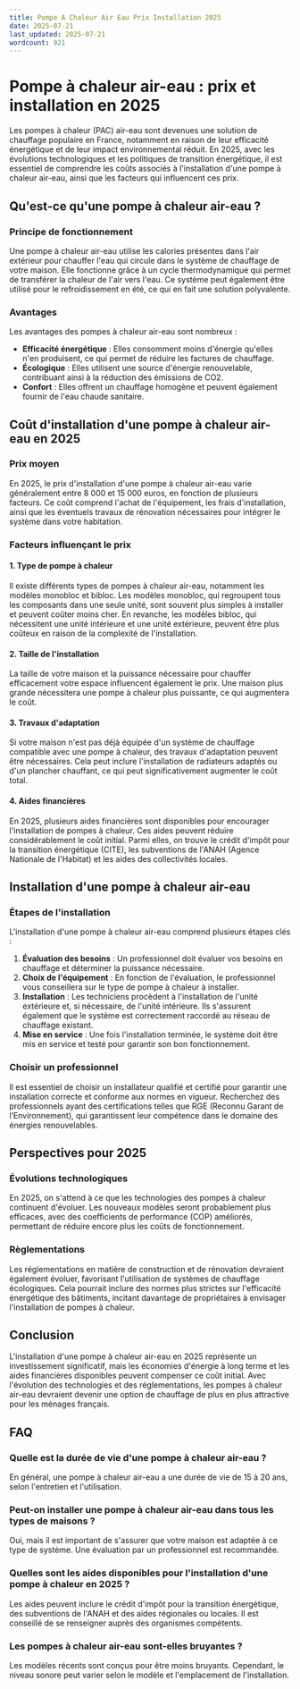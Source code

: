 ```yaml
---
title: Pompe A Chaleur Air Eau Prix Installation 2025
date: 2025-07-21
last_updated: 2025-07-21
wordcount: 921
---
```


# Pompe à chaleur air-eau : prix et installation en 2025

Les pompes à chaleur (PAC) air-eau sont devenues une solution de chauffage populaire en France, notamment en raison de leur efficacité énergétique et de leur impact environnemental réduit. En 2025, avec les évolutions technologiques et les politiques de transition énergétique, il est essentiel de comprendre les coûts associés à l'installation d'une pompe à chaleur air-eau, ainsi que les facteurs qui influencent ces prix.

## Qu'est-ce qu'une pompe à chaleur air-eau ?

### Principe de fonctionnement

Une pompe à chaleur air-eau utilise les calories présentes dans l'air extérieur pour chauffer l'eau qui circule dans le système de chauffage de votre maison. Elle fonctionne grâce à un cycle thermodynamique qui permet de transférer la chaleur de l'air vers l'eau. Ce système peut également être utilisé pour le refroidissement en été, ce qui en fait une solution polyvalente.

### Avantages

Les avantages des pompes à chaleur air-eau sont nombreux :
- **Efficacité énergétique** : Elles consomment moins d'énergie qu'elles n'en produisent, ce qui permet de réduire les factures de chauffage.
- **Écologique** : Elles utilisent une source d'énergie renouvelable, contribuant ainsi à la réduction des émissions de CO2.
- **Confort** : Elles offrent un chauffage homogène et peuvent également fournir de l'eau chaude sanitaire.

## Coût d'installation d'une pompe à chaleur air-eau en 2025

### Prix moyen

En 2025, le prix d'installation d'une pompe à chaleur air-eau varie généralement entre 8 000 et 15 000 euros, en fonction de plusieurs facteurs. Ce coût comprend l'achat de l'équipement, les frais d'installation, ainsi que les éventuels travaux de rénovation nécessaires pour intégrer le système dans votre habitation.

### Facteurs influençant le prix

#### 1. Type de pompe à chaleur

Il existe différents types de pompes à chaleur air-eau, notamment les modèles monobloc et bibloc. Les modèles monobloc, qui regroupent tous les composants dans une seule unité, sont souvent plus simples à installer et peuvent coûter moins cher. En revanche, les modèles bibloc, qui nécessitent une unité intérieure et une unité extérieure, peuvent être plus coûteux en raison de la complexité de l'installation.

#### 2. Taille de l'installation

La taille de votre maison et la puissance nécessaire pour chauffer efficacement votre espace influencent également le prix. Une maison plus grande nécessitera une pompe à chaleur plus puissante, ce qui augmentera le coût.

#### 3. Travaux d'adaptation

Si votre maison n'est pas déjà équipée d'un système de chauffage compatible avec une pompe à chaleur, des travaux d'adaptation peuvent être nécessaires. Cela peut inclure l'installation de radiateurs adaptés ou d'un plancher chauffant, ce qui peut significativement augmenter le coût total.

#### 4. Aides financières

En 2025, plusieurs aides financières sont disponibles pour encourager l'installation de pompes à chaleur. Ces aides peuvent réduire considérablement le coût initial. Parmi elles, on trouve le crédit d'impôt pour la transition énergétique (CITE), les subventions de l'ANAH (Agence Nationale de l'Habitat) et les aides des collectivités locales.

## Installation d'une pompe à chaleur air-eau

### Étapes de l'installation

L'installation d'une pompe à chaleur air-eau comprend plusieurs étapes clés :

1. **Évaluation des besoins** : Un professionnel doit évaluer vos besoins en chauffage et déterminer la puissance nécessaire.
2. **Choix de l'équipement** : En fonction de l'évaluation, le professionnel vous conseillera sur le type de pompe à chaleur à installer.
3. **Installation** : Les techniciens procèdent à l'installation de l'unité extérieure et, si nécessaire, de l'unité intérieure. Ils s'assurent également que le système est correctement raccordé au réseau de chauffage existant.
4. **Mise en service** : Une fois l'installation terminée, le système doit être mis en service et testé pour garantir son bon fonctionnement.

### Choisir un professionnel

Il est essentiel de choisir un installateur qualifié et certifié pour garantir une installation correcte et conforme aux normes en vigueur. Recherchez des professionnels ayant des certifications telles que RGE (Reconnu Garant de l’Environnement), qui garantissent leur compétence dans le domaine des énergies renouvelables.

## Perspectives pour 2025

### Évolutions technologiques

En 2025, on s'attend à ce que les technologies des pompes à chaleur continuent d'évoluer. Les nouveaux modèles seront probablement plus efficaces, avec des coefficients de performance (COP) améliorés, permettant de réduire encore plus les coûts de fonctionnement.

### Règlementations

Les réglementations en matière de construction et de rénovation devraient également évoluer, favorisant l'utilisation de systèmes de chauffage écologiques. Cela pourrait inclure des normes plus strictes sur l'efficacité énergétique des bâtiments, incitant davantage de propriétaires à envisager l'installation de pompes à chaleur.

## Conclusion

L'installation d'une pompe à chaleur air-eau en 2025 représente un investissement significatif, mais les économies d'énergie à long terme et les aides financières disponibles peuvent compenser ce coût initial. Avec l'évolution des technologies et des réglementations, les pompes à chaleur air-eau devraient devenir une option de chauffage de plus en plus attractive pour les ménages français.

## FAQ

### Quelle est la durée de vie d'une pompe à chaleur air-eau ?

En général, une pompe à chaleur air-eau a une durée de vie de 15 à 20 ans, selon l'entretien et l'utilisation.

### Peut-on installer une pompe à chaleur air-eau dans tous les types de maisons ?

Oui, mais il est important de s'assurer que votre maison est adaptée à ce type de système. Une évaluation par un professionnel est recommandée.

### Quelles sont les aides disponibles pour l'installation d'une pompe à chaleur en 2025 ?

Les aides peuvent inclure le crédit d'impôt pour la transition énergétique, des subventions de l'ANAH et des aides régionales ou locales. Il est conseillé de se renseigner auprès des organismes compétents.

### Les pompes à chaleur air-eau sont-elles bruyantes ?

Les modèles récents sont conçus pour être moins bruyants. Cependant, le niveau sonore peut varier selon le modèle et l'emplacement de l'installation.